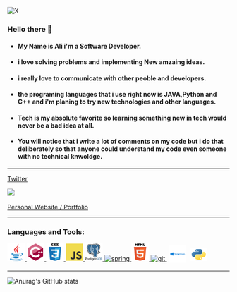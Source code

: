 ![X](https://user-images.githubusercontent.com/83194640/134569100-35e2e12a-7d2f-41ce-9d36-c8edda1cb7d9.png "Ali Lateef")
### Hello there 👋
* #### My Name is Ali i'm a Software Developer.
* #### i love solving problems and implementing New amzaing ideas.
* #### i really love to communicate with other peoble and developers.
* #### the programing languages that i use right now is **JAVA,Python and C++** and i'm planing to try new technologies and other languages.
* #### Tech is my absolute favorite so learning something new in tech would never be a bad idea at all.
* #### You will notice that i write a lot of comments on my code but i do that deliberately so that anyone could understand my code even someone with no technical knwoldge.
---
[Twitter](https://twitter.com/Ali_Fawzi_010 "Ali fawzi")

<a href="https://www.linkedin.com/in/ali-fawzi-lateef/" target="_blank"><img src="https://img.shields.io/badge/-LinkedIn-%230077B5?style=for-the-badge&logo=linkedin&logoColor=white" target="_blank">

[Personal Website / Portfolio](https://kenpachi01011.github.io/ "Personal Website")

---
<h3 align="left">Languages and Tools:</h3>
<p align="left">  <a href="https://www.java.com" target="_blank"> <img src="https://raw.githubusercontent.com/devicons/devicon/master/icons/java/java-original.svg" alt="java" width="40" height="40"/> </a> <a href="https://www.w3schools.com/cpp/" target="_blank"> <img src="https://raw.githubusercontent.com/devicons/devicon/master/icons/cplusplus/cplusplus-original.svg" alt="cplusplus" width="40" height="40"/> </a> <a href="https://www.w3schools.com/cs/" target="_blank"> </a> <a href="https://www.w3schools.com/css/" target="_blank"> <img src="https://raw.githubusercontent.com/devicons/devicon/master/icons/css3/css3-original-wordmark.svg" alt="css3" width="40" height="40"/> </a> <a href="https://developer.mozilla.org/en-US/docs/Web/JavaScript" target="_blank"> <img src="https://raw.githubusercontent.com/devicons/devicon/master/icons/javascript/javascript-original.svg" alt="javascript" width="40" height="40"/> </a> <a href="https://www.postgresql.org" target="_blank"> <img src="https://raw.githubusercontent.com/devicons/devicon/master/icons/postgresql/postgresql-original-wordmark.svg" alt="postgresql" width="40" height="40"/> </a> </a> <a href="https://spring.io/" target="_blank"> <img src="https://www.vectorlogo.zone/logos/springio/springio-icon.svg" alt="spring" width="40" height="40"/> </a> <a href="https://www.w3.org/html/" target="_blank"> <img src="https://raw.githubusercontent.com/devicons/devicon/master/icons/html5/html5-original-wordmark.svg" alt="html5" width="40" height="40"/> </a> <a href="https://git-scm.com/" target="_blank"> <img src="https://www.vectorlogo.zone/logos/git-scm/git-scm-icon.svg" alt="git" width="40" height="40"/>  </a> <img src="https://raw.githubusercontent.com/github/explore/80688e429a7d4ef2fca1e82350fe8e3517d3494d/topics/windows/windows.png" alt="Windows" height="40" style="vertical-align:top; margin:4px">  <img align="" alt="Rafa-Python" height="30" width="40" src="https://raw.githubusercontent.com/devicons/devicon/master/icons/python/python-original.svg">

---

![Anurag's GitHub stats](https://github-readme-stats.vercel.app/api?username=kenpachi01011&show_icons=true&theme=tokyonight)

<!-- ![GitHub Activity Graph](https://activity-graph.herokuapp.com/graph?username=kenpachi01011&theme=cobalt)  --> 
